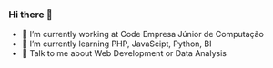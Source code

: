 ### Hi there 👋


- 🔭 I’m currently working at Code Empresa Júnior de Computação
- 🌱 I’m currently learning PHP, JavaScipt, Python, BI
- 💬 Talk to me about Web Development or Data Analysis


